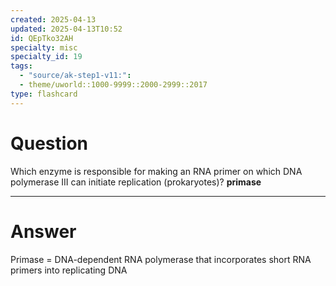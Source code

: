 ```yaml
---
created: 2025-04-13
updated: 2025-04-13T10:52
id: QEpTko32AH
specialty: misc
specialty_id: 19
tags:
  - "source/ak-step1-v11:": 
  - theme/uworld::1000-9999::2000-2999::2017
type: flashcard
---
```


# Question
Which enzyme is responsible for making an RNA primer on which DNA polymerase III can initiate replication (prokaryotes)?    **primase**

---

# Answer
Primase = DNA-dependent RNA polymerase that incorporates short RNA primers into replicating DNA